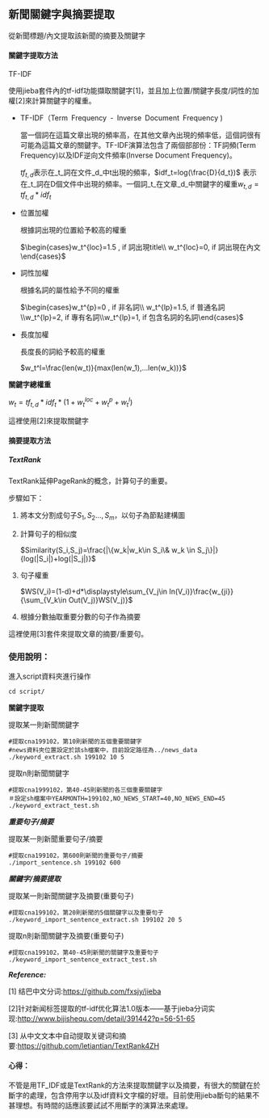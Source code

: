 ## 新聞關鍵字與摘要提取

從新聞標題/內文提取該新聞的摘要及關鍵字

#### 關鍵字提取方法

TF-IDF

使用jieba套件內的tf-idf功能擷取關鍵字[1]，並且加上位置/關鍵字長度/詞性的加權[2]來計算關鍵字的權重。

- TF-IDF（Term Frequency - Inverse Document Frequency )

  當一個詞在這篇文章出現的頻率高，在其他文章內出現的頻率低，這個詞很有可能為這篇文章的關鍵字。TF-IDF演算法包含了兩個部部份：TF詞頻(Term Frequency)以及IDF逆向文件頻率(Inverse Document Frequency)。

  $tf_{t,d}$表示在_t_詞在文件_d_中t出現的頻率，$idf_t=log(\frac{D}{d_t})$ 表示在_t_詞在D個文件中出現的頻率。一個詞_t_在文章_d_中關鍵字的權重$w_{t,d}=tf_{t,d}*idf_t$


- 位置加權

  根據詞出現的位置給予較高的權重

  $\begin{cases}w_t^{loc}=1.5 , if 詞出現title\\ w_t^{loc}=0, if 詞出現在內文\end{cases}$


- 詞性加權

  根據名詞的屬性給予不同的權重

  ​$\begin{cases}w_t^{p}=0 , if 非名詞\\ w_t^{lp}=1.5, if 普通名詞\\w_t^{lp}=2, if 專有名詞\\w_t^{lp}=1, if 包含名詞的名詞\end{cases}$

- 長度加權

  ​長度長的詞給予較高的權重

  ​$w_t^l=\frac{len(w_t)}{max(len(w_1),...len(w_k))}$



**關鍵字總權重**

$w_t=tf_{t,d}*idf_t*(1+w_t^{loc}+w_t^p+w_t^l)$

這裡使用[2]來提取關鍵字

#### 摘要提取方法

##### TextRank

TextRank延伸PageRank的概念，計算句子的重要。

步驟如下：

1. 將本文分割成句子$S_1,S_2...,S_m$，以句子為節點建構圖

2. 計算句子的相似度

   $Similarity(S_i,S_j)=\frac{|\{w_k|w_k\in S_i\& w_k \in S_j\}|}{log(|S_i|)+log(|S_j|)}$

3. 句子權重

   $WS(V_i)=(1-d)+d*\displaystyle\sum_{V_j\in In(V_i)}\frac{w_{ji}}{\sum_{V_k\in Out(V_j)}WS(V_j)}$

4. 根據分數抽取重要分數的句子作為摘要

這裡使用[3]套件來提取文章的摘要/重要句。



### 使用說明：

進入script資料夾進行操作

```
cd script/
```

**關鍵字提取**

提取某一則新聞關鍵字

```
#提取cna199102，第10則新聞的五個重要關鍵字
#news資料夾位置設定於該sh檔案中，目前設定路徑為../news_data
./keyword_extract.sh 199102 10 5
```

提取n則新聞關鍵字

```
#提取cna1999102，第40-45則新聞的各三個重要關鍵字 
＃設定sh檔案中YEARMONTH=199102,NO_NEWS_START=40,NO_NEWS_END=45
./keyword_extract_test.sh
```

***重要句子/摘要***

提取某一則新聞重要句子/摘要

```
#提取cna199102，第600則新聞的重要句子/摘要
./import_sentence.sh 199102 600 
```

***關鍵字/摘要提取***

提取某一則新聞關鍵字及摘要(重要句子)

```
#提取cna199102，第20則新聞的5個關鍵字以及重要句子
./keyword_import_sentence_extract.sh 199102 20 5
```

提取n則新聞關鍵字及摘要(重要句子)

```
#提取cna199102，第40-45則新聞的關鍵字及重要句子
./keyword_import_sentence_extract_test.sh
```



***Reference:***

[1] 结巴中文分词:https://github.com/fxsjy/jieba

[2]针对新闻标签提取的tf-idf优化算法1.0版本——基于jieba分词实现:http://www.bijishequ.com/detail/391442?p=56-51-65

[3] 从中文文本中自动提取关键词和摘要:https://github.com/letiantian/TextRank4ZH



#### 心得：

不管是用TF_IDF或是TextRank的方法來提取關鍵字以及摘要，有很大的關鍵在於斷字的處理，包含停用字以及idf資料文字檔的好壞。目前使用jieba斷句的結果不甚理想。有時間的話應該要試試不用斷字的演算法來處理。